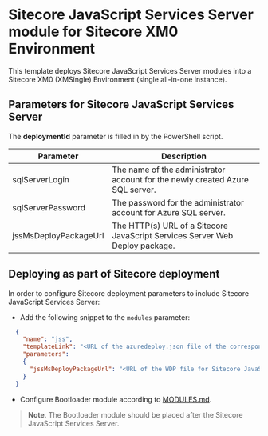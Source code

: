 # Sitecore JavaScript Services Server module for Sitecore XM0 Environment

This template deploys Sitecore JavaScript Services Server modules into a Sitecore XM0 (XMSingle) Environment (single all-in-one instance).

## Parameters for Sitecore JavaScript Services Server

The **deploymentId**  parameter is filled in by the PowerShell script.

| Parameter                                 | Description
--------------------------------------------|------------------------------------------------
| sqlServerLogin                            | The name of the administrator account for the newly created Azure SQL server.
| sqlServerPassword                         | The password for the administrator account for Azure SQL server.
| jssMsDeployPackageUrl                     | The HTTP(s) URL of a Sitecore JavaScript Services Server Web Deploy package.

## Deploying as part of Sitecore deployment

In order to configure Sitecore deployment parameters to include Sitecore JavaScript Services Server:

* Add the following snippet to the `modules` parameter:
```JSON
  {
    "name": "jss",
    "templateLink": "<URL of the azuredeploy.json file of the corresponding topology *.azuredeploy.json>",
    "parameters":
    {
      "jssMsDeployPackageUrl": "<URL of the WDP file for Sitecore JavaScript Services Server *.scwdp>"
    }
  }
```

* Configure Bootloader module according to [MODULES.md](../../MODULES.md). 
> **Note**. The Bootloader module should be placed after the Sitecore JavaScript Services Server.